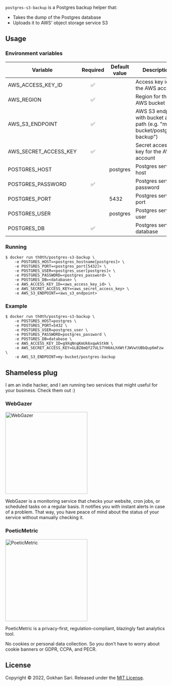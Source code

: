 `postgres-s3-backup` is a Postgres backup helper that:

* Takes the dump of the Postgres database
* Uploads it to AWS' object storage service S3

## Usage

### Environment variables

| Variable                 | Required | Default value | Description                                                             |
| ------------------------ |:--------:| ------------- | ----------------------------------------------------------------------- |
| AWS\_ACCESS\_KEY\_ID     |    ✅     |               | Access key id for the AWS account                                       |
| AWS\_REGION              |    ✅     |               | Region for the AWS bucket                                               |
| AWS\_S3\_ENDPOINT        |    ✅     |               | AWS S3 endpoint with bucket and path (e.g. "my-bucket/postgres-backup") |
| AWS\_SECRET\_ACCESS\_KEY |    ✅     |               | Secret access key for the AWS account                                   |
| POSTGRES\_HOST           |          | postgres      | Postgres server host                                                    |
| POSTGRES\_PASSWORD       |    ✅     |               | Postgres server password                                                |
| POSTGRES\_PORT           |          | 5432          | Postgres server port                                                    |
| POSTGRES\_USER           |          | postgres      | Postgres server user                                                    |
| POSTGRES\_DB             |    ✅     |               | Postgres server database                                                |

### Running

    $ docker run th0th/postgres-s3-backup \
        -e POSTGRES_HOST=<postgres_hostname[postgres]> \
        -e POSTGRES_PORT=<postgres_port[5432]> \
        -e POSTGRES_USER=<postgres_user[postgres]> \
        -e POSTGRES_PASSWORD=<postgres_password> \
        -e POSTGRES_DB=<database> \
        -e AWS_ACCESS_KEY_ID=<aws_access_key_id> \
        -e AWS_SECRET_ACCESS_KEY=<aws_secret_access_key> \
        -e AWS_S3_ENDPOINT=<aws_s3_endpoint>

### Example

    $ docker run th0th/postgres-s3-backup \
        -e POSTGRES_HOST=postgres \
        -e POSTGRES_PORT=5432 \
        -e POSTGRES_USER=postgres_user \
        -e POSTGRES_PASSWORD=postgres_password \
        -e POSTGRES_DB=database \
        -e AWS_ACCESS_KEY_ID=g9XqNnqKmUk6xqwkStkN \
        -e AWS_SECRET_ACCESS_KEY=GLBZ8mQf27UL57YHbkLhXWtfJWVwtUBbQup6mFzw \
        -e AWS_S3_ENDPOINT=my-bucket/postgres-backup

## Shameless plug

I am an indie hacker, and I am running two services that might useful for your business. Check them out :)

### WebGazer

[<img alt="WebGazer" src="https://user-images.githubusercontent.com/698079/162474223-f7e819c4-4421-4715-b8a2-819583550036.png" width="256" />](https://www.webgazer.io/?utm_source=github&utm_campaign=postgres-s3-backup-readme)

WebGazer is a monitoring service that checks your website, cron jobs, or scheduled tasks on a regular basis. It notifies you with instant alerts in case of a problem. That way, you have peace of mind about the status of your service without manually checking it.

### PoeticMetric

[<img alt="PoeticMetric" src="https://user-images.githubusercontent.com/698079/162474946-7c4565ba-5097-4a42-8821-d087e6f56a5d.png" width="256" />](https://www.poeticmetric.com/?utm_source=github&utm_campaign=postgres-s3-backup-readme)

PoeticMetric is a privacy-first, regulation-compliant, blazingly fast analytics tool.

No cookies or personal data collection. So you don't have to worry about cookie banners or GDPR, CCPA, and PECR.

## License

Copyright © 2022, Gokhan Sari. Released under the [MIT License](LICENSE).
